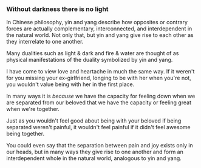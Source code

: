 ### Without darkness there is no light

In Chinese philosophy, yin and yang describe how opposites or contrary forces are actually complementary, interconnected, and interdependent in the natural world. Not only that, but yin and yang give rise to each other as they interrelate to one another. 

Many dualities such as light & dark and fire & water are thought of as physical manifestations of the duality symbolized by yin and yang.

I have come to view love and heartache in much the same way. If it weren't for you missing your ex-girlfriend, longing to be with her when you're not, you wouldn't value being with her in the first place.

In many ways it is *because* we have the capacity for feeling down when we are separated from our beloved that we have the capacity or feeling great when we're together.

Just as you wouldn't feel good about being with your beloved if being separated weren't painful, it wouldn't feel painful if it didn't feel awesome being together.

You could even say that the separation between pain and joy exists only in our heads, but in many ways they give rise to one another and form an interdependent whole in the natural world, analogous to yin and yang.

